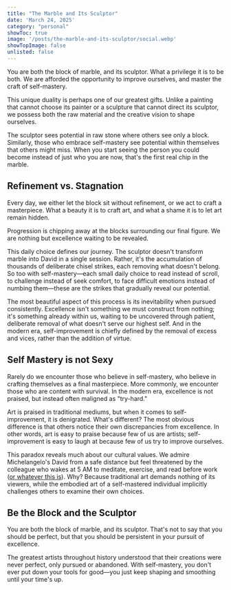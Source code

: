 ```yaml
---
title: "The Marble and Its Sculptor"
date: 'March 24, 2025'
category: "personal"
showToc: true
image: '/posts/the-marble-and-its-sculptor/social.webp'
showTopImage: false
unlisted: false
---
```


You are both the block of marble, and its sculptor. What a privilege it is to be both. We are afforded the opportunity to improve ourselves, and master the craft of self-mastery.

This unique duality is perhaps one of our greatest gifts. Unlike a painting that cannot choose its painter or a sculpture that cannot direct its sculptor, we possess both the raw material and the creative vision to shape ourselves. 

The sculptor sees potential in raw stone where others see only a block. Similarly, those who embrace self-mastery see potential within themselves that others might miss. When you start seeing the person you could become instead of just who you are now, that's the first real chip in the marble.

## Refinement vs. Stagnation

Every day, we either let the block sit without refinement, or we act to craft a masterpiece. What a beauty it is to craft art, and what a shame it is to let art remain hidden.

Progression is chipping away at the blocks surrounding our final figure. We are nothing but excellence waiting to be revealed.

This daily choice defines our journey. The sculptor doesn't transform marble into David in a single session. Rather, it's the accumulation of thousands of deliberate chisel strikes, each removing what doesn't belong. So too with self-mastery—each small daily choice to read instead of scroll, to challenge instead of seek comfort, to face difficult emotions instead of numbing them—these are the strikes that gradually reveal our potential.

The most beautiful aspect of this process is its inevitability when pursued consistently. Excellence isn't something we must construct from nothing; it's something already within us, waiting to be uncovered through patient, deliberate removal of what doesn't serve our highest self. And in the modern era, self-improvement is chiefly defined by the removal of excess and vices, rather than the addition of virtue.

## Self Mastery is not Sexy

Rarely do we encounter those who believe in self-mastery, who believe in crafting themselves as a final masterpiece. More commonly, we encounter those who are content with survival. In the modern era, excellence is not praised, but instead often maligned as "try-hard."

Art is praised in traditional mediums, but when it comes to self-improvement, it is denigrated. What's different? The most obvious difference is that others notice their own discrepancies from excellence. In other words, art is easy to praise because few of us are artists; self-improvement is easy to laugh at because few of us try to improve ourselves.

This paradox reveals much about our cultural values. We admire Michelangelo's David from a safe distance but feel threatened by the colleague who wakes at 5 AM to meditate, exercise, and read before work ([or whatever this is](https://x.com/tipsformenx/status/1902608673022595531)). Why? Because traditional art demands nothing of its viewers, while the embodied art of a self-mastered individual implicitly challenges others to examine their own choices.

## Be the Block and the Sculptor

You are both the block of marble, and its sculptor. That's not to say that you should be perfect, but that you should be persistent in your pursuit of excellence.

The greatest artists throughout history understood that their creations were never perfect, only pursued or abandoned. With self-mastery, you don't ever put down your tools for good—you just keep shaping and smoothing until your time's up.
